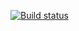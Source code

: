 [![Build status](https://ci.appveyor.com/api/projects/status/b5akeh76my3q35o4?svg=true)](https://ci.appveyor.com/project/Reeezzzzaaaaa/javaqagradle2-3-2pattern)
